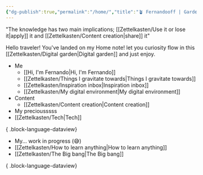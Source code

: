 ```yaml
---
{"dg-publish":true,"permalink":"/home/","title":"🪴 Fernandooff | Garden","tags":["gardenEntry"],"created":"2022-10-04T22:13:24.000+01:00"}
---
```



"The knowledge has two main implications;  [[Zettelkasten/Use it or lose it\|apply]] it and [[Zettelkasten/Content creation\|share]]  it"

Hello traveler! You've landed on my Home note! let you curiosity flow in this [[Zettelkasten/Digital garden\|Digital garden]] and just enjoy.


- Me
	- [[Hi, I'm Fernando\|Hi, I'm Fernando]]
	- [[Zettelkasten/Things I gravitate towards\|Things I gravitate towards]]
	- [[Zettelkasten/Inspiration inbox\|Inspiration inbox]]
	- [[Zettelkasten/My digital environment\|My digital environment]]
- Content
	- [[Zettelkasten/Content creation\|Content creation]]
- My preciousssss
- [[Zettelkasten/Tech\|Tech]]

{ .block-language-dataview}

- My... work in progress (😅)
- [[Zettelkasten/How to learn anything\|How to learn anything]]
- [[Zettelkasten/The Big bang\|The Big bang]]

{ .block-language-dataview}